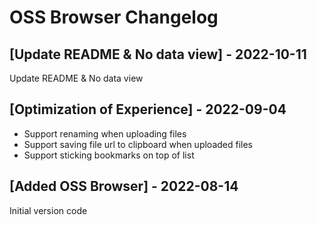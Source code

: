 # OSS Browser Changelog

## [Update README & No data view] - 2022-10-11

Update README & No data view

## [Optimization of Experience] - 2022-09-04

- Support renaming when uploading files
- Support saving file url to clipboard when uploaded files
- Support sticking bookmarks on top of list

## [Added OSS Browser] - 2022-08-14

Initial version code
